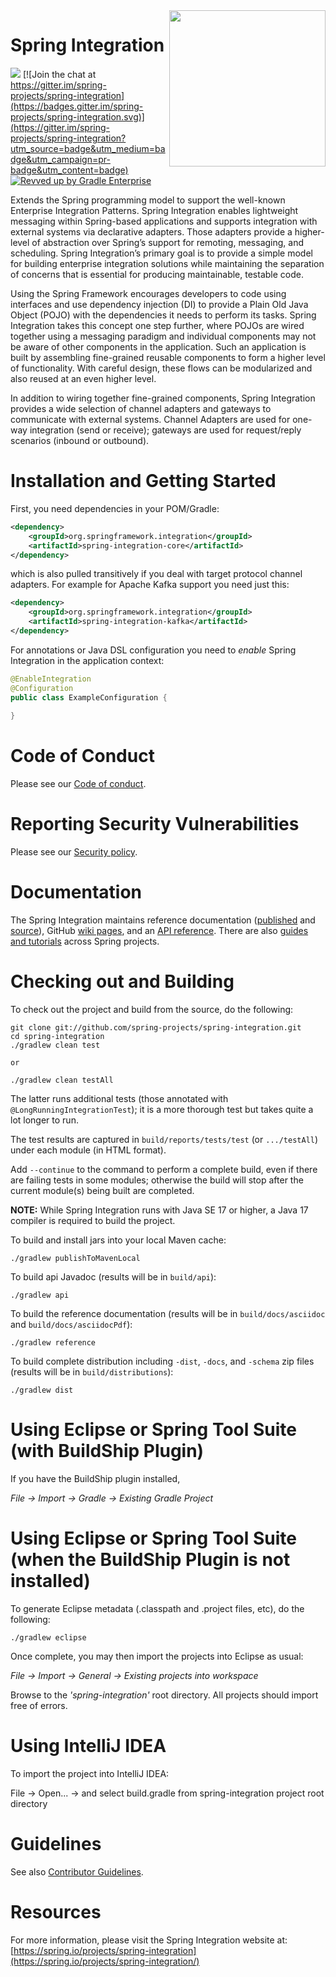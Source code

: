 <img align="right" width="250" height="250" src="https://spring.io/img/projects/spring-integration.svg?v=2">

# Spring Integration

[<img src="https://build.spring.io/plugins/servlet/wittified/build-status/INT-MAIN">](https://build.spring.io/browse/INT-MAIN) [![Join the chat at https://gitter.im/spring-projects/spring-integration](https://badges.gitter.im/spring-projects/spring-integration.svg)](https://gitter.im/spring-projects/spring-integration?utm_source=badge&utm_medium=badge&utm_campaign=pr-badge&utm_content=badge) [![Revved up by Gradle Enterprise](https://img.shields.io/badge/Revved%20up%20by-Gradle%20Enterprise-06A0CE?logo=Gradle&labelColor=02303A)](https://ge.spring.io/scans?search.rootProjectNames=spring-integration)

Extends the Spring programming model to support the well-known Enterprise Integration Patterns. 
Spring Integration enables lightweight messaging within Spring-based applications and supports integration with external systems via declarative adapters. 
Those adapters provide a higher-level of abstraction over Spring’s support for remoting, messaging, and scheduling. 
Spring Integration’s primary goal is to provide a simple model for building enterprise integration solutions while maintaining the separation of concerns that is essential for producing maintainable, testable code.

Using the Spring Framework encourages developers to code using interfaces and use dependency injection (DI) to provide a Plain Old Java Object (POJO) with the dependencies it needs to perform its tasks. 
Spring Integration takes this concept one step further, where POJOs are wired together using a messaging paradigm and individual components may not be aware of other components in the application. 
Such an application is built by assembling fine-grained reusable components to form a higher level of functionality. 
With careful design, these flows can be modularized and also reused at an even higher level.

In addition to wiring together fine-grained components, Spring Integration provides a wide selection of channel adapters and gateways to communicate with external systems. 
Channel Adapters are used for one-way integration (send or receive); gateways are used for request/reply scenarios (inbound or outbound). 

# Installation and Getting Started

First, you need dependencies in your POM/Gradle:

```xml
<dependency>
    <groupId>org.springframework.integration</groupId>
    <artifactId>spring-integration-core</artifactId>
</dependency>
```

which is also pulled transitively if you deal with target protocol channel adapters.
For example for Apache Kafka support you need just this:

```xml
<dependency>
    <groupId>org.springframework.integration</groupId>
    <artifactId>spring-integration-kafka</artifactId>
</dependency>
```

For annotations or Java DSL configuration you need to *enable* Spring Integration in the application context:

```java
@EnableIntegration
@Configuration
public class ExampleConfiguration {
    
}
```

# Code of Conduct

Please see our [Code of conduct](https://github.com/spring-projects/.github/blob/main/CODE_OF_CONDUCT.md).

# Reporting Security Vulnerabilities

Please see our [Security policy](https://github.com/spring-projects/spring-integration/security/policy).

# Documentation

The Spring Integration maintains reference documentation ([published](https://docs.spring.io/spring-integration/docs/current/reference/html/) and [source](src/reference/asciidoc)), GitHub [wiki pages](https://github.com/spring-projects/spring-integration/wiki), and an [API reference](https://docs.spring.io/spring-integration/docs/current/api/). 
There are also [guides and tutorials](https://spring.io/guides) across Spring projects.


# Checking out and Building

To check out the project and build from the source, do the following:

    git clone git://github.com/spring-projects/spring-integration.git
    cd spring-integration
    ./gradlew clean test

    or

    ./gradlew clean testAll

The latter runs additional tests (those annotated with `@LongRunningIntegrationTest`); it is a more thorough test but takes quite a lot longer to run.

The test results are captured in `build/reports/tests/test` (or `.../testAll`) under each module (in HTML format).

Add `--continue` to the command to perform a complete build, even if there are failing tests in some modules; otherwise the build will stop after the current module(s) being built are completed.

**NOTE:** While Spring Integration runs with Java SE 17 or higher, a Java 17 compiler is required to build the project.

To build and install jars into your local Maven cache:

    ./gradlew publishToMavenLocal

To build api Javadoc (results will be in `build/api`):

    ./gradlew api

To build the reference documentation (results will be in `build/docs/asciidoc` and `build/docs/asciidocPdf`):

    ./gradlew reference

To build complete distribution including `-dist`, `-docs`, and `-schema` zip files (results will be in `build/distributions`):

    ./gradlew dist

# Using Eclipse or Spring Tool Suite (with BuildShip Plugin)

If you have the BuildShip plugin installed,

*File -> Import -> Gradle -> Existing Gradle Project*

# Using Eclipse or Spring Tool Suite (when the BuildShip Plugin is not installed)

To generate Eclipse metadata (.classpath and .project files, etc), do the following:

    ./gradlew eclipse

Once complete, you may then import the projects into Eclipse as usual:

 *File -> Import -> General -> Existing projects into workspace*

Browse to the *'spring-integration'* root directory. All projects should import
free of errors.

# Using IntelliJ IDEA

To import the project into IntelliJ IDEA:

File -> Open... -> and select build.gradle from spring-integration project root directory

# Guidelines

See also [Contributor Guidelines](https://github.com/spring-projects/spring-integration/blob/main/CONTRIBUTING.adoc).

# Resources

For more information, please visit the Spring Integration website at:
[https://spring.io/projects/spring-integration](https://spring.io/projects/spring-integration/)
